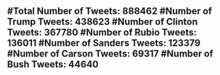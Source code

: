 #Total Number of Tweets: 888462 
#Number of Trump Tweets: 438623
#Number of Clinton Tweets: 367780
#Number of Rubio Tweets: 136011
#Number of Sanders Tweets: 123379
#Number of Carson Tweets: 69317
#Number of Bush Tweets: 44640
---
